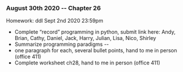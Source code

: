 ### August 30th 2020  -- Chapter 26
Homework: ddl Sept 2nd 2020 23:59pm
* Complete “record” programming in python, submit link here: Andy, Brian, Cathy, Daniel, Jack,  Harry, Julian,  Lisa, Nico, Shirley
* Summarize programming paradigms -- 
 * one paragraph for each, several bullet points, hand to me in person (office 411) 
* Complete worksheet ch28, hand to me in person (office 411) 

